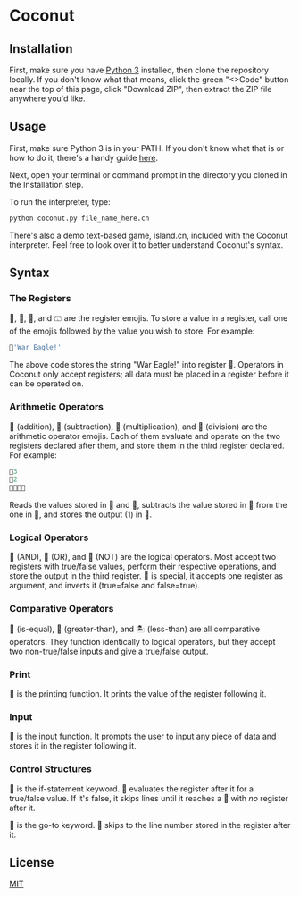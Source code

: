 # Coconut

## Installation

First, make sure you have [Python 3](https://www.python.org/) installed, then clone the repository locally. If you don't know what that means, click the green "<>Code" button near the top of this page, click "Download ZIP", then extract the ZIP file anywhere you'd like.

## Usage
First, make sure Python 3 is in your PATH. If you don't know what that is or how to do it, there's a handy guide [here](https://realpython.com/add-python-to-path/).

Next, open your terminal or command prompt in the directory you cloned in the Installation step.

To run the interpreter, type:
```sh
python coconut.py file_name_here.cn
```
There's also a demo text-based game, island.cn, included with the Coconut interpreter. Feel free to look over it to better understand Coconut's syntax.

## Syntax
### The Registers
🍌, 🧃, 🥑, and 🩳 are the register emojis. To store a value in a register, call one of the emojis followed by the value you wish to store. For example:
```python
🍌'War Eagle!'
```
The above code stores the string "War Eagle!" into register 🍌. Operators in Coconut only accept registers; all data must be placed in a register before it can be operated on.

### Arithmetic Operators
 
🍇 (addition), 🍓 (subtraction), 🍊 (multiplication), and 🍒 (division) are the arithmetic operator emojis. Each of them evaluate and operate on the two registers declared after them, and store them in the third register declared. For example:

```python
🍌3
🥑2
🍓🍌🥑🍌
```

Reads the values stored in 🍌 and 🥑, subtracts the value stored in 🥑 from the one in 🍌, and stores the output (1) in 🍌.

### Logical Operators
🥭 (AND), 🍹 (OR), and 🍍 (NOT) are the logical operators. Most accept two registers with true/false values, perform their respective operations, and store the output in the third register. 🍍 is special, it accepts one register as argument, and inverts it (true=false and false=true).

### Comparative Operators

🍈 (is-equal), 🤿 (greater-than), and 🏝 (less-than) are all comparative operators. They function identically to logical operators, but they accept two non-true/false inputs and give a true/false output.

### Print

🎣 is the printing function. It prints the value of the register following it.

### Input

🌈 is the input function. It prompts the user to input any piece of data and stores it in the register following it.

### Control Structures
🍉 is the if-statement keyword. 🍉 evaluates the register after it for a true/false value. If it's false, it skips lines until it reaches a 🍉 with *no* register after it.

🌸 is the go-to keyword. 🌸 skips to the line number stored in the register after it.

## License

[MIT](https://choosealicense.com/licenses/mit/)

